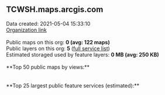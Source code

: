 <h2>TCWSH.maps.arcgis.com</h2> Data created: 2021-05-04 15:33:10 <br /><a target='new' href='https://TCWSH.maps.arcgis.com'>Organization link</a><br /><br />Public maps on this org: <b>0 (avg: 122 maps)</b><br />Public layers on this org: <b>5 </b>(<a target='new' href='https://services.arcgis.com/sAv2JENRHvsfdU6S/ArcGIS/rest/services'>full service list</a>)<br />Estimated storaged used by feature layers: <b>0 MB (avg: 250 KB)</b><br /><br />**Top 50 public maps by views:**<br /><br /><br />**Top 25 largest public feature services (estimated):**<br />